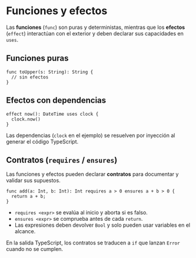# Funciones y efectos

Las **funciones** (`func`) son puras y deterministas, mientras que los **efectos** (`effect`) interactúan con el exterior y deben declarar sus capacidades en `uses`.

## Funciones puras

```intentlang
func toUpper(s: String): String {
  // sin efectos
}
```

## Efectos con dependencias

```intentlang
effect now(): DateTime uses clock {
  clock.now()
}
```

Las dependencias (`clock` en el ejemplo) se resuelven por inyección al generar el código TypeScript.

## Contratos (`requires` / `ensures`)

Las funciones y efectos pueden declarar **contratos** para documentar y validar sus supuestos.

```intentlang
func add(a: Int, b: Int): Int requires a > 0 ensures a + b > 0 {
  return a + b;
}
```

- `requires <expr>` se evalúa al inicio y aborta si es falso.
- `ensures <expr>` se comprueba antes de cada `return`.
- Las expresiones deben devolver `Bool` y solo pueden usar variables en el alcance.

En la salida TypeScript, los contratos se traducen a `if` que lanzan `Error` cuando no se cumplen.
